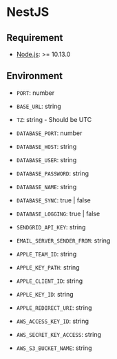 # NestJS

## Requirement

- [Node.js](https://nodejs.org/): >= 10.13.0

## Environment

- `PORT`: number
- `BASE_URL`: string
- `TZ`: string - Should be UTC
- `DATABASE_PORT`: number
- `DATABASE_HOST`: string
- `DATABASE_USER`: string
- `DATABASE_PASSWORD`: string
- `DATABASE_NAME`: string
- `DATABASE_SYNC`: true | false
- `DATABASE_LOGGING`: true | false

- `SENDGRID_API_KEY`: string
- `EMAIL_SERVER_SENDER_FROM`: string

- `APPLE_TEAM_ID`: string
- `APPLE_KEY_PATH`: string
- `APPLE_CLIENT_ID`: string
- `APPLE_KEY_ID`: string
- `APPLE_REDIRECT_URI`: string

- `AWS_ACCESS_KEY_ID`: string
- `AWS_SECRET_KEY_ACCESS`: string
- `AWS_S3_BUCKET_NAME`: string
